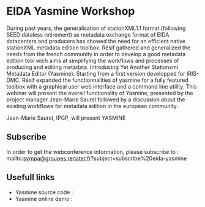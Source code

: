 # EIDA Yasmine Workshop

During past years, the generalisation of stationXML1.1 format (following SEED dataless retirement) as metadata exchange format of EIDA datacenters and producers has showed the need for an efficient native stationXML metadata edition toolbox.
Résif gathered and generalized the needs from the french community in order to develop a good metadata edition tool wich aims at simplifying the workflows and processes of producing and editing metadata. Introducing Yet Another Stationxml Metadata Editor (Yasmine).
Starting from a first version developped for IRIS-DMC, Résif expanded the functionnalities of yasmine for a fully featured toolbox with a graphical user web interface and a command line utility.
This webinar will present the overall functionality of Yasmine, presented by the project manager Jean-Marie Saurel followed by a discussion about the existing workflows for metadata edition in the european community.

Jean-Marie Saurel, IPGP, will present YASMINE


## Subscribe

In order to get the webconference information, please subscribe to : mailto:sympa@groupes.renater.fr?subject=subscribe%20eida-yasmine

## Usefull links

  - Yasmine source code :
  - Yasmine online demo : 

